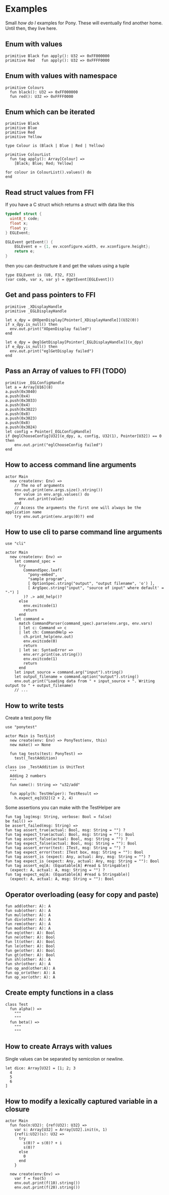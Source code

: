 # Examples

Small _how do I_ examples for Pony. These will eventually find another home. Until then, they live here.

## Enum with values

```pony
primitive Black fun apply(): U32 => 0xFF000000
primitive Red   fun apply(): U32 => 0xFFFF0000
```

## Enum with values with namespace

```pony
primitive Colours
  fun black(): U32 => 0xFF000000
  fun red(): U32 => 0xFFFF0000
```

## Enum which can be iterated

```pony
primitive Black
primitive Blue
primitive Red
primitive Yellow

type Colour is (Black | Blue | Red | Yellow)

primitive ColourList
  fun tag apply(): Array[Colour] =>
    [Black; Blue; Red; Yellow]

for colour in ColourList().values() do
end
```

## Read struct values from FFI

If you have a C struct which returns a struct with data like this

```c
typedef struct {
  uint8_t code;
  float x;
  float y;
} EGLEvent;

EGLEvent getEvent() {
    EGLEvent e = {1, ev.xconfigure.width, ev.xconfigure.height};
    return e;
}

```

then you can destructure it and get the values using a tuple

```pony
type EGLEvent is (U8, F32, F32)
(var code, var x, var y) = @getEvent[EGLEvent]()
```

## Get and pass pointers to FFI

```pony
primitive _XDisplayHandle
primitive _EGLDisplayHandle

let x_dpy = @XOpenDisplay[Pointer[_XDisplayHandle]](U32(0))
if x_dpy.is_null() then
  env.out.print("XOpenDisplay failed")
end

let e_dpy = @eglGetDisplay[Pointer[_EGLDisplayHandle]](x_dpy)
if e_dpy.is_null() then
  env.out.print("eglGetDisplay failed")
end
```

## Pass an Array of values to FFI (TODO)

```pony
primitive _EGLConfigHandle
let a = Array[U16](8)
a.push(0x3040)
a.push(0x4)
a.push(0x3033)
a.push(0x4)
a.push(0x3022)
a.push(0x8)
a.push(0x3023)
a.push(0x8)
a.push(0x3024)
let config = Pointer[_EGLConfigHandle]
if @eglChooseConfig[U32](e_dpy, a, config, U32(1), Pointer[U32]) == 0 then
    env.out.print("eglChooseConfig failed")
end
```

## How to access command line arguments

```pony
actor Main
  new create(env: Env) =>
    // The no of arguments
    env.out.print(env.args.size().string())
    for value in env.args.values() do
      env.out.print(value)
    end
    // Access the arguments the first one will always be the application name
    try env.out.print(env.args(0)?) end
```

## How to use cli to parse command line arguments

```pony
use "cli"

actor Main
  new create(env: Env) =>
    let command_spec =
      try
        CommandSpec.leaf(
          "pony-embed",
          "sample program",
          [ OptionSpec.string("output", "output filename", 'o') ],
          [ ArgSpec.string("input", "source of input" where default' = "-") ]
        )? .> add_help()?
      else
        env.exitcode(1)
        return
      end
    let command =
      match CommandParser(command_spec).parse(env.args, env.vars)
      | let c: Command => c
      | let ch: CommandHelp =>
        ch.print_help(env.out)
        env.exitcode(0)
        return
      | let se: SyntaxError =>
        env.err.print(se.string())
        env.exitcode(1)
        return
      end
    let input_source = command.arg("input").string()
    let output_filename = command.option("output").string()
    env.out.print("Loading data from " + input_source + ". Writing output to " + output_filename)
    // ...
```

## How to write tests

Create a test.pony file

```pony
use "ponytest"

actor Main is TestList
  new create(env: Env) => PonyTest(env, this)
  new make() => None

  fun tag tests(test: PonyTest) =>
    test(_TestAddition)

class iso _TestAddition is UnitTest
  """
  Adding 2 numbers
  """
  fun name(): String => "u32/add"

  fun apply(h: TestHelper): TestResult =>
    h.expect_eq[U32](2 + 2, 4)
```

Some assertions you can make with the TestHelper are

```pony
fun tag log(msg: String, verbose: Bool = false)
be fail() =>
be assert_failed(msg: String) =>
fun tag assert_true(actual: Bool, msg: String = "") ?
fun tag expect_true(actual: Bool, msg: String = ""): Bool
fun tag assert_false(actual: Bool, msg: String = "") ?
fun tag expect_false(actual: Bool, msg: String = ""): Bool
fun tag assert_error(test: ITest, msg: String = "") ?
fun tag expect_error(test: ITest box, msg: String = ""): Bool
fun tag assert_is (expect: Any, actual: Any, msg: String = "") ?
fun tag expect_is (expect: Any, actual: Any, msg: String = ""): Bool
fun tag assert_eq[A: (Equatable[A] #read & Stringable)]
  (expect: A, actual: A, msg: String = "") ?
fun tag expect_eq[A: (Equatable[A] #read & Stringable)]
  (expect: A, actual: A, msg: String = ""): Bool
```

## Operator overloading (easy for copy and paste)

```pony
fun add(other: A): A
fun sub(other: A): A
fun mul(other: A): A
fun div(other: A): A
fun rem(other: A): A
fun mod(other: A): A
fun eq(other: A): Bool
fun ne(other: A): Bool
fun lt(other: A): Bool
fun le(other: A): Bool
fun ge(other: A): Bool
fun gt(other: A): Bool
fun shl(other: A): A
fun shr(other: A): A
fun op_and(other:A): A
fun op_or(other: A): A
fun op_xor(othr: A): A
```

## Create empty functions in a class

```pony
class Test
  fun alpha() =>
    """
    """
  fun beta() =>
    """
    """
```

## How to create Arrays with values

Single values can be separated by semicolon or newline.

```pony
let dice: Array[U32] = [1; 2; 3
  4
  5
  6
]
```

## How to modify a lexically captured variable in a closure

```pony
actor Main
  fun foo(n:U32): {ref(U32): U32} =>
    var s: Array[U32] = Array[U32].init(n, 1)
    {ref(i:U32)(s): U32 =>
      try
        s(0)? = s(0)? + i
        s(0)?
      else
        0
      end
    }

  new create(env:Env) =>
    var f = foo(5)
    env.out.print(f(10).string())
    env.out.print(f(20).string())
```
